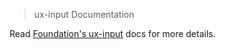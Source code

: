 > ux-input Documentation

Read [Foundation's ux-input](http://foundation.zurb.com/docs/components/ux-input.html) docs for more details.

